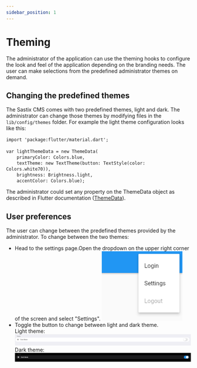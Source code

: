 ```yaml
---
sidebar_position: 1
---
```


# Theming

The administrator of the application can use the theming hooks to
configure the look and feel of the application depending on the
branding needs. The user can make selections from the predefined
administrator themes on demand.

## Changing the predefined themes

The Sastix CMS comes with two predefined themes, light and dark. The
administrator can change those themes by modifying files in the
`lib/config/themes` folder. For example the light theme configuration
looks like this:

```
import 'package:flutter/material.dart';

var lightThemeData = new ThemeData(
    primaryColor: Colors.blue,
    textTheme: new TextTheme(button: TextStyle(color: Colors.white70)),
    brightness: Brightness.light,
    accentColor: Colors.blue);
```

The administrator could set any property on the ThemeData object as
described in Flutter documentation
([ThemeData](https://api.flutter.dev/flutter/material/ThemeData-class.html)).

## User preferences

The user can change between the predefined themes provided by the
administrator. To change between the two themes:

- Head to the settings page.Open the dropdown on the upper right
corner of the screen and select "Settings".
![User Dropdown](/img/user-dropdown.png)
- Toggle the button to change between light and dark theme.<br/>
Light theme:
![Light Theme Mode](/img/light-theme-toggle.png)
Dark theme:
![Dark Theme Mode](/img/dark-theme-toggle.png)